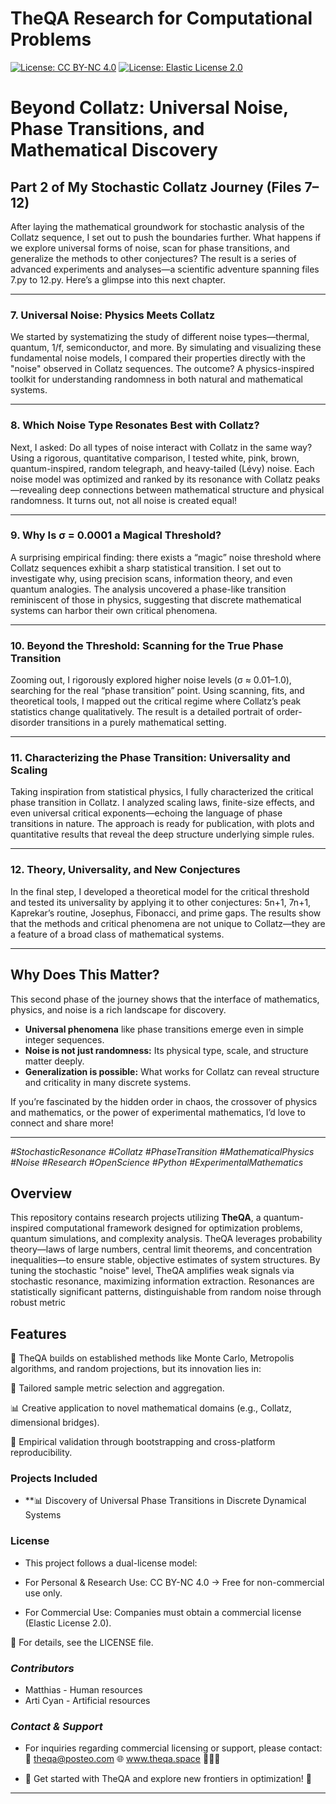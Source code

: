 # TheQA Research for Computational Problems

[![License: CC BY-NC 4.0](https://img.shields.io/badge/License-CC%20BY--NC%204.0-blue.svg)](https://creativecommons.org/licenses/by-nc/4.0/)
[![License: Elastic License 2.0](https://img.shields.io/badge/Commercial%20License-ELv2-orange)](LICENSE-COMMERCIAL.txt)

# Beyond Collatz: Universal Noise, Phase Transitions, and Mathematical Discovery  
## Part 2 of My Stochastic Collatz Journey (Files 7–12)

After laying the mathematical groundwork for stochastic analysis of the Collatz sequence, I set out to push the boundaries further. What happens if we explore universal forms of noise, scan for phase transitions, and generalize the methods to other conjectures? The result is a series of advanced experiments and analyses—a scientific adventure spanning files 7.py to 12.py. Here’s a glimpse into this next chapter.

---

### 7. **Universal Noise: Physics Meets Collatz**

We started by systematizing the study of different noise types—thermal, quantum, 1/f, semiconductor, and more. By simulating and visualizing these fundamental noise models, I compared their properties directly with the "noise" observed in Collatz sequences. The outcome? A physics-inspired toolkit for understanding randomness in both natural and mathematical systems.

---

### 8. **Which Noise Type Resonates Best with Collatz?**

Next, I asked: Do all types of noise interact with Collatz in the same way? Using a rigorous, quantitative comparison, I tested white, pink, brown, quantum-inspired, random telegraph, and heavy-tailed (Lévy) noise. Each noise model was optimized and ranked by its resonance with Collatz peaks—revealing deep connections between mathematical structure and physical randomness. It turns out, not all noise is created equal!

---

### 9. **Why Is σ = 0.0001 a Magical Threshold?**

A surprising empirical finding: there exists a “magic” noise threshold where Collatz sequences exhibit a sharp statistical transition. I set out to investigate why, using precision scans, information theory, and even quantum analogies. The analysis uncovered a phase-like transition reminiscent of those in physics, suggesting that discrete mathematical systems can harbor their own critical phenomena.

---

### 10. **Beyond the Threshold: Scanning for the True Phase Transition**

Zooming out, I rigorously explored higher noise levels (σ ≈ 0.01–1.0), searching for the real “phase transition” point. Using scanning, fits, and theoretical tools, I mapped out the critical regime where Collatz’s peak statistics change qualitatively. The result is a detailed portrait of order-disorder transitions in a purely mathematical setting.

---

### 11. **Characterizing the Phase Transition: Universality and Scaling**

Taking inspiration from statistical physics, I fully characterized the critical phase transition in Collatz. I analyzed scaling laws, finite-size effects, and even universal critical exponents—echoing the language of phase transitions in nature. The approach is ready for publication, with plots and quantitative results that reveal the deep structure underlying simple rules.

---

### 12. **Theory, Universality, and New Conjectures**

In the final step, I developed a theoretical model for the critical threshold and tested its universality by applying it to other conjectures: 5n+1, 7n+1, Kaprekar’s routine, Josephus, Fibonacci, and prime gaps. The results show that the methods and critical phenomena are not unique to Collatz—they are a feature of a broad class of mathematical systems.

---

## **Why Does This Matter?**

This second phase of the journey shows that the interface of mathematics, physics, and noise is a rich landscape for discovery.  
- **Universal phenomena** like phase transitions emerge even in simple integer sequences.
- **Noise is not just randomness:** Its physical type, scale, and structure matter deeply.
- **Generalization is possible:** What works for Collatz can reveal structure and criticality in many discrete systems.

If you’re fascinated by the hidden order in chaos, the crossover of physics and mathematics, or the power of experimental mathematics, I’d love to connect and share more!

---

*#StochasticResonance #Collatz #PhaseTransition #MathematicalPhysics #Noise #Research #OpenScience #Python #ExperimentalMathematics*

## **Overview**
This repository contains research projects utilizing **TheQA**, a quantum-inspired computational framework designed for optimization problems, quantum simulations, and complexity analysis.
TheQA leverages probability theory—laws of large numbers, central limit theorems, and concentration inequalities—to ensure stable, objective estimates of system structures. By tuning the stochastic "noise" level, TheQA amplifies weak signals via stochastic resonance, maximizing information extraction. Resonances are statistically significant patterns, distinguishable from random noise through robust metric


## **Features**

🧠 TheQA builds on established methods like Monte Carlo, Metropolis algorithms, and random projections, but its innovation lies in:

🚀 Tailored sample metric selection and aggregation.

📊 Creative application to novel mathematical domains (e.g., Collatz, dimensional bridges).

🔬 Empirical validation through bootstrapping and cross-platform reproducibility.



### **Projects Included**
- **📊 Discovery of Universal Phase Transitions in Discrete Dynamical Systems

### **License**
- This project follows a dual-license model:

- For Personal & Research Use: CC BY-NC 4.0 → Free for non-commercial use only.
- For Commercial Use: Companies must obtain a commercial license (Elastic License 2.0).

📜 For details, see the LICENSE file.


### ***Contributors***

- Matthias - Human resources
- Arti Cyan - Artificial  resources


### ***Contact & Support***

- For inquiries regarding commercial licensing or support, please contact:📧 theqa@posteo.com 🌐 www.theqa.space 🚀🚀🚀

- 🚀 Get started with TheQA and explore new frontiers in optimization! 🚀

---





